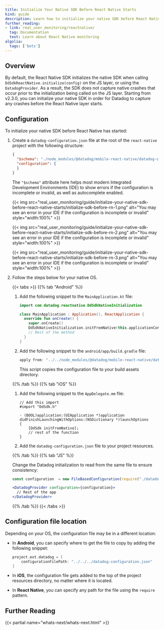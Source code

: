 ```yaml
---
title: Initialize Your Native SDK Before React Native Starts
kind: guide
description: Learn how to initialize your native SDK before React Native starts
further_reading:
- link: real_user_monitoring/reactnative/
  tag: Documentation
  text: Learn about React Native monitoring
algolia:
  tags: ['bots']
---
```


## Overview

By default, the React Native SDK initializes the native SDK when calling `DdSdkReactNative.initialize(config)` on the JS layer, or using the `DatadogProvider`. As a result, the SDK does not capture native crashes that occur prior to the initialization being called on the JS layer. Starting from v2.3.0, you can initialize your native SDK in order for Datadog to capture any crashes before the React Native layer starts.

## Configuration

To initialize your native SDK before React Native has started:

1. Create a `datadog-configuration.json` file at the root of the `react-native` project with the following structure:
   
   ```json
   {
     "$schema": "./node_modules/@datadog/mobile-react-native/datadog-configuration.schema.json",
     "configuration": {
     }
   }
   ```

   The `"$schema"` attribute here helps most modern Integrated Development Environments (IDE) to show errors if the configuration is incomplete or invalid, as well as autocomplete enabled.

   {{< img src="real_user_monitoring/guide/initialize-your-native-sdk-before-react-native-starts/initialize-sdk-before-rn-1.png" alt="You may see an error in your IDE if the configuration is incomplete or invalid" style="width:100%" >}}

   {{< img src="real_user_monitoring/guide/initialize-your-native-sdk-before-react-native-starts/initialize-sdk-before-rn-2.png" alt="You may see an error in your IDE if the configuration is incomplete or invalid" style="width:100%" >}}

   {{< img src="real_user_monitoring/guide/initialize-your-native-sdk-before-react-native-starts/initialize-sdk-before-rn-3.png" alt="You may see an error in your IDE if the configuration is incomplete or invalid" style="width:100%" >}}

2. Follow the steps below for your native OS.

   {{< tabs >}}
   {{% tab "Android" %}}

   1. Add the following snippet to the `MainApplication.kt` file:

      ```kotlin
      import com.datadog.reactnative.DdSdkNativeInitialization

      class MainApplication : Application(), ReactApplication {
        override fun onCreate() {
          super.onCreate()
          DdSdkNativeInitialization.initFromNative(this.applicationContext)
          // Rest of the method
        }
      }
      ```

   2. Add the following snippet to the `android/app/build.gradle` file:

      ```gradle
      apply from: "../../node_modules/@datadog/mobile-react-native/datadog-configuration.gradle"
      ```

      This script copies the configuration file to your build assets directory.

   {{% /tab %}}
   {{% tab "iOS" %}}

   1. Add the following snippet to the `AppDelegate.mm` file:

      ```objc
      // Add this import
      #import "DdSdk.h"

      - (BOOL)application:(UIApplication *)application didFinishLaunchingWithOptions:(NSDictionary *)launchOptions
      {
          [DdSdk initFromNative];
          // rest of the function
      }
      ```

   2. Add the `datadog-configuration.json` file to your project resources.

   {{% /tab %}}
   {{% tab "JS" %}}

   Change the Datadog initialization to read from the same file to ensure consistency:

   ```jsx
   const configuration  = new FileBasedConfiguration(require("./datadog-configuration.json"))

   <DatadogProvider configuration={configuration}>
     // Rest of the app
   </DatadogProvider>
   ```

   {{% /tab %}}
   {{< /tabs >}}

## Configuration file location

Depending on your OS, the configuration file may be in a different location:

- In **Android**, you can specify where to get the file to copy by adding the following snippet:

  ```gradle
  project.ext.datadog = [
      configurationFilePath: "../../../datadog-configuration.json"
  ]
  ```
- In **iOS**, the configuration file gets added to the top of the project resources directory, no matter where it is located.
- In **React Native**, you can specify any path for the file using the `require` pattern.

## Further Reading

{{< partial name="whats-next/whats-next.html" >}}

